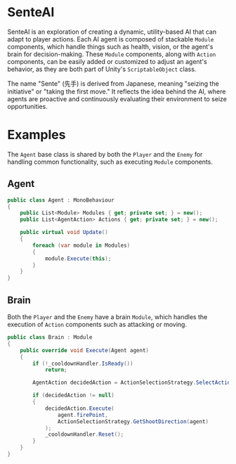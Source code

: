 # SenteAI
SenteAI is an exploration of creating a dynamic, utility-based AI that can adapt to player actions. Each AI agent is composed of stackable `Module` components, which handle things such as health, vision, or the agent's brain for decision-making. 
These `Module` components, along with `Action` components, can be easily added or customized to adjust an agent's behavior, as they are both part of Unity's `ScriptableObject` class.

The name "Sente" (先手) is derived from Japanese, meaning "seizing the initiative" or "taking the first move." It reflects the idea behind the AI, where agents are proactive and continuously evaluating their environment to seize opportunities.

# Examples
The `Agent` base class is shared by both the `Player` and the `Enemy` for handling common functionality, such as executing `Module` components.
## Agent
```csharp
public class Agent : MonoBehaviour
{
    public List<Module> Modules { get; private set; } = new();
    public List<AgentAction> Actions { get; private set; } = new();

    public virtual void Update()
    {
        foreach (var module in Modules)
        {
            module.Execute(this);
        }
    }
}
```
## Brain
Both the `Player` and the `Enemy` have a brain `Module`, which handles the execution of `Action` components such as attacking or moving.
```csharp
public class Brain : Module
{
    public override void Execute(Agent agent)
    {
        if (!_cooldownHandler.IsReady())
            return;

        AgentAction decidedAction = ActionSelectionStrategy.SelectAction(agent);

        if (decidedAction != null)
        {
            decidedAction.Execute(
                agent.firePoint,
                ActionSelectionStrategy.GetShootDirection(agent)
            );
            _cooldownHandler.Reset();
        }
    }
}
```
